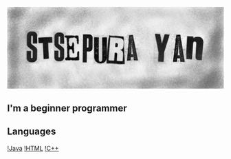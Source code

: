 ![Header](https://github.com/Januszydze/Januszydze/blob/main/header.JPEG)

## I'm a beginner programmer

## Languages
[!Java](https://img.shields.io/badge/-Java-090909?style=for-the-badge&logo=java)
[!HTML](https://img.shields.io/badge/-HTML-090909?style=for-the-badge&logo=html)
[!C++](https://img.shields.io/badge/-C++-090909?style=for-the-badge&logo=c%2b%2b&logoColor=6296CC)
